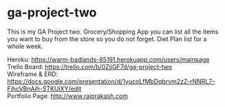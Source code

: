 # ga-project-two

This is my GA Project two.
Grocery/Shopping App you can list all the items you want to buy from the store so you do not forget.
Diet Plan list for a whole week. 

Heroku: https://warm-badlands-85191.herokuapp.com/users/mainpage
<br>
Trello Board: https://trello.com/b/0ZjjGF7d/ga-project-two
<br>
Wireframe & ERD: https://docs.google.com/presentation/d/1yucoLfMbDqbrvm2zZ-rNNRL7-FjhcVBnAih-STKUiXY/edit
<br>
Portfolio Page: http://www.raiprakash.com


